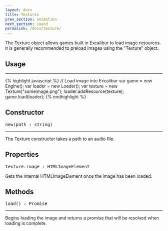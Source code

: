 ```yaml
---
layout: docs
title: Textures
prev_section: animation
next_section: sound
permalink: /docs/texture/
---
```


The Texture object allows games built in Excalibur to load image resources.
It is generally recommended to preload images using the "Texture" object.

## Usage
--------
{% highlight javascript %}
// Load image into Excalibur
var game = new Engine();
var loader = new Loader();
var texture = new Texture("someimage.png");
loader.addResource(texture);
game.load(loader);
{% endhighlight %}

## Constructor 
<pre>new(path : string)</pre>
--------------

The Texture constructor takes a path to an audio file.

## Properties
<pre>texture.image : HTMLImageElement</pre>

Gets the internal HTMLImageElement once the image has been loaded.

## Methods

<pre>load() : Promise<HTMLImageElement></pre>
--------------

Begins loading the image and returns a promise that will be resolved when
loading is complete.
